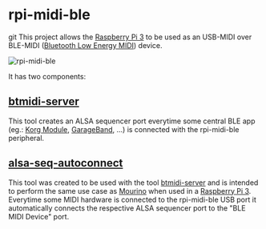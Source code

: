 rpi-midi-ble
============
git
This project allows the [Raspberry Pi 3](https://www.raspberrypi.org/products/raspberry-pi-3-model-b/) to be used as an USB-MIDI over BLE-MIDI ([Bluetooth Low Energy MIDI](https://developer.apple.com/bluetooth/Apple-Bluetooth-Low-Energy-MIDI-Specification.pdf)) device.

![rpi-midi-ble](https://raw.githubusercontent.com/oxesoft/rpi-midi-ble/master/rpi-midi-ble.jpg)

It has two components:

[btmidi-server](https://github.com/oxesoft/bluez/blob/midi/tools/btmidi-server.c)
-------------
This tool creates an ALSA sequencer port everytime some central BLE app
(eg.: [Korg Module](http://www.korg.com/us/products/software/korg_module/), [GarageBand](http://www.apple.com/ios/garageband/), ...) is connected with the rpi-midi-ble peripheral.

[alsa-seq-autoconnect](https://github.com/oxesoft/rpi-midi-ble/blob/master/alsa-seq-autoconnect/main.c)
--------------------
This tool was created to be used with the tool [btmidi-server](https://github.com/oxesoft/bluez/blob/midi/tools/btmidi-server.c)
and is intended to perform the same use case as [Mourino](https://github.com/oxesoft/mourino) when used in a [Raspberry Pi 3](https://www.raspberrypi.org/products/raspberry-pi-3-model-b/).
Everytime some MIDI hardware is connected to the rpi-midi-ble USB port it automatically connects the respective ALSA sequencer port to the "BLE MIDI Device" port.
